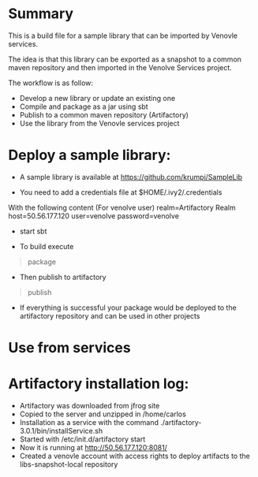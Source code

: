# Summary

This is a build file for a sample library that can be imported by Venovle services.

The idea is that this library can be exported as a snapshot to a common maven repository
and then imported in the Venolve Services project.

The workflow is as follow:
* Develop a new library or update an existing one
* Compile and package as a jar using sbt
* Publish to a common maven repository (Artifactory)
* Use the library from the Venovle services project

# Deploy a sample library:
* A sample library is available at
 https://github.com/krumpi/SampleLib

* You need to add a credentials file at
 $HOME/.ivy2/.credentials

 With the following content (For venolve user)
realm=Artifactory Realm
host=50.56.177.120
user=venolve
password=venolve

* start sbt

* To build execute
 > package

* Then publish to artifactory
 > publish

* If everything is successful your package would be deployed to the artifactory repository and can be used in other projects

# Use from services


# Artifactory installation log:
* Artifactory was downloaded from jfrog site
* Copied to the server and unzipped in /home/carlos
* Installation as a service with the command
 ./artifactory-3.0.1/bin/installService.sh
* Started with
 /etc/init.d/artifactory start
* Now it is running at
 http://50.56.177.120:8081/
* Created a venovle account with access rights to deploy artifacts to the libs-snapshot-local repository
